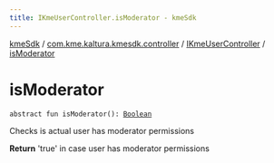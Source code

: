 ```yaml
---
title: IKmeUserController.isModerator - kmeSdk
---
```


[kmeSdk](../../index.html) / [com.kme.kaltura.kmesdk.controller](../index.html) / [IKmeUserController](index.html) / [isModerator](./is-moderator.html)

# isModerator

`abstract fun isModerator(): `[`Boolean`](https://kotlinlang.org/api/latest/jvm/stdlib/kotlin/-boolean/index.html)

Checks is actual user has moderator permissions

**Return**
'true' in case user has moderator permissions

